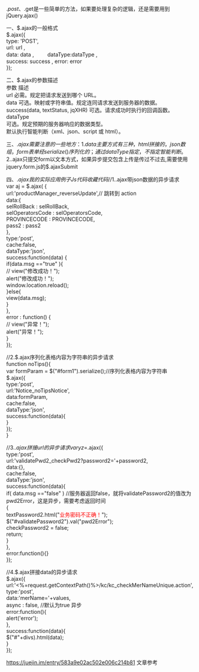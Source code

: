 $.post、$.get是一些简单的方法，如果要处理复杂的逻辑，还是需要用到jQuery.ajax()  
   
一、$.ajax的一般格式  
$.ajax({  
     type: 'POST',  
     url: url ,  
     data: data ,
　　  dataType:dataType ,  
     success: success , 
     error: error   
});  
   
二、$.ajax的参数描述  
参数 描述  
url 必需。规定把请求发送到哪个 URL。  
data    可选。映射或字符串值。规定连同请求发送到服务器的数据。  
success(data, textStatus, jqXHR)    可选。请求成功时执行的回调函数。  
dataType      
可选。规定预期的服务器响应的数据类型。  
默认执行智能判断（xml、json、script 或 html）。  
   
三、$.ajax需要注意的一些地方：  
  1.data主要方式有三种，html拼接的，json数组，form表单经serialize()序列化的；通过dataType指定，不指定智能判断。  
  2.$.ajax只提交form以文本方式，如果异步提交包含<file>上传是传过不过去,需要使用jquery.form.js的$.ajaxSubmit  
  
四、$.ajax我的实际应用例子  
Js代码  收藏代码  
//1.$.ajax带json数据的异步请求    
var aj = $.ajax( {      
    url:'productManager_reverseUpdate',// 跳转到 action      
    data:{      
             selRollBack : selRollBack,      
             selOperatorsCode : selOperatorsCode,      
             PROVINCECODE : PROVINCECODE,      
             pass2 : pass2      
    },      
    type:'post',      
    cache:false,      
    dataType:'json',      
    success:function(data) {      
        if(data.msg =="true" ){      
            // view("修改成功！");      
            alert("修改成功！");      
            window.location.reload();      
        }else{      
            view(data.msg);      
        }      
     },      
     error : function() {      
          // view("异常！");      
          alert("异常！");      
     }      
});    
    
    
//2.$.ajax序列化表格内容为字符串的异步请求    
function noTips(){      
    var formParam = $("#form1").serialize();//序列化表格内容为字符串      
    $.ajax({      
        type:'post',          
        url:'Notice_noTipsNotice',      
        data:formParam,      
        cache:false,      
        dataType:'json',      
        success:function(data){      
        }      
    });      
}      
    
    
//3.$.ajax拼接url的异步请求    
var yz=$.ajax({      
     type:'post',      
     url:'validatePwd2_checkPwd2?password2='+password2,      
     data:{},      
     cache:false,      
     dataType:'json',      
     success:function(data){      
          if( data.msg =="false" ) //服务器返回false，就将validatePassword2的值改为pwd2Error，这是异步，需要考虑返回时间      
          {      
               textPassword2.html("<font color='red'>业务密码不正确！</font>");      
               $("#validatePassword2").val("pwd2Error");      
               checkPassword2 = false;      
               return;      
           }      
      },      
      error:function(){}      
});     
    
    
//4.$.ajax拼接data的异步请求    
$.ajax({       
    url:'<%=request.getContextPath()%>/kc/kc_checkMerNameUnique.action',       
    type:'post',       
    data:'merName='+values,       
    async : false, //默认为true 异步       
    error:function(){       
       alert('error');       
    },       
    success:function(data){       
       $("#"+divs).html(data);       
    }    
});





https://juejin.im/entry/583a9e02ac502e006c214b81 
文章参考
